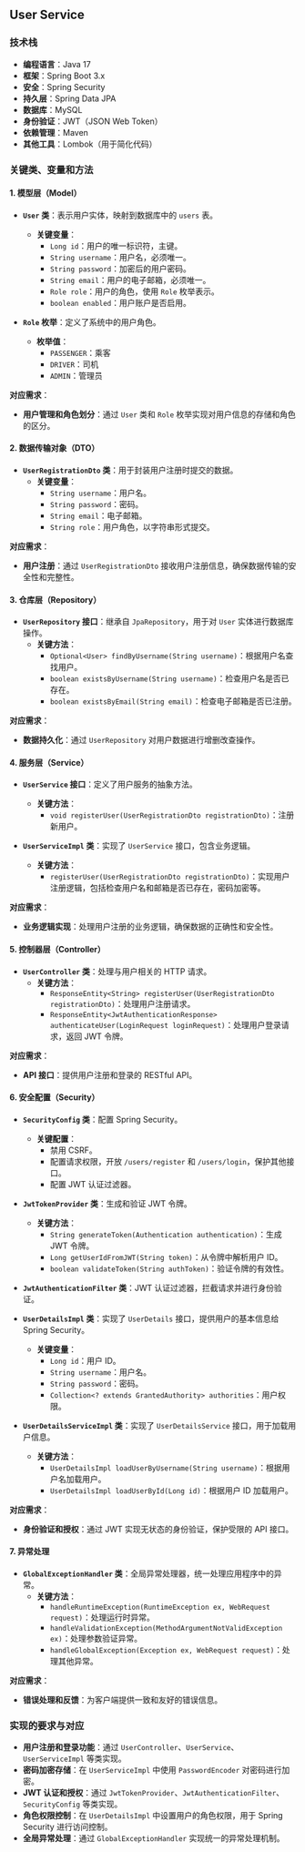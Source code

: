 
**User Service**
----------------

### **技术栈**

-   **编程语言**：Java 17
-   **框架**：Spring Boot 3.x
-   **安全**：Spring Security
-   **持久层**：Spring Data JPA
-   **数据库**：MySQL
-   **身份验证**：JWT（JSON Web Token）
-   **依赖管理**：Maven
-   **其他工具**：Lombok（用于简化代码）

### **关键类、变量和方法**

#### **1\. 模型层（Model）**

-   **`User` 类**：表示用户实体，映射到数据库中的 `users` 表。

    -   **关键变量**：
        -   `Long id`：用户的唯一标识符，主键。
        -   `String username`：用户名，必须唯一。
        -   `String password`：加密后的用户密码。
        -   `String email`：用户的电子邮箱，必须唯一。
        -   `Role role`：用户的角色，使用 `Role` 枚举表示。
        -   `boolean enabled`：用户账户是否启用。
-   **`Role` 枚举**：定义了系统中的用户角色。

    -   **枚举值**：
        -   `PASSENGER`：乘客
        -   `DRIVER`：司机
        -   `ADMIN`：管理员

**对应需求**：

-   **用户管理和角色划分**：通过 `User` 类和 `Role` 枚举实现对用户信息的存储和角色的区分。

#### **2\. 数据传输对象（DTO）**

-   **`UserRegistrationDto` 类**：用于封装用户注册时提交的数据。
    -   **关键变量**：
        -   `String username`：用户名。
        -   `String password`：密码。
        -   `String email`：电子邮箱。
        -   `String role`：用户角色，以字符串形式提交。

**对应需求**：

-   **用户注册**：通过 `UserRegistrationDto` 接收用户注册信息，确保数据传输的安全性和完整性。

#### **3\. 仓库层（Repository）**

-   **`UserRepository` 接口**：继承自 `JpaRepository`，用于对 `User` 实体进行数据库操作。
    -   **关键方法**：
        -   `Optional<User> findByUsername(String username)`：根据用户名查找用户。
        -   `boolean existsByUsername(String username)`：检查用户名是否已存在。
        -   `boolean existsByEmail(String email)`：检查电子邮箱是否已注册。

**对应需求**：

-   **数据持久化**：通过 `UserRepository` 对用户数据进行增删改查操作。

#### **4\. 服务层（Service）**

-   **`UserService` 接口**：定义了用户服务的抽象方法。

    -   **关键方法**：
        -   `void registerUser(UserRegistrationDto registrationDto)`：注册新用户。
-   **`UserServiceImpl` 类**：实现了 `UserService` 接口，包含业务逻辑。

    -   **关键方法**：
        -   `registerUser(UserRegistrationDto registrationDto)`：实现用户注册逻辑，包括检查用户名和邮箱是否已存在，密码加密等。

**对应需求**：

-   **业务逻辑实现**：处理用户注册的业务逻辑，确保数据的正确性和安全性。

#### **5\. 控制器层（Controller）**

-   **`UserController` 类**：处理与用户相关的 HTTP 请求。
    -   **关键方法**：
        -   `ResponseEntity<String> registerUser(UserRegistrationDto registrationDto)`：处理用户注册请求。
        -   `ResponseEntity<JwtAuthenticationResponse> authenticateUser(LoginRequest loginRequest)`：处理用户登录请求，返回 JWT 令牌。

**对应需求**：

-   **API 接口**：提供用户注册和登录的 RESTful API。

#### **6\. 安全配置（Security）**

-   **`SecurityConfig` 类**：配置 Spring Security。

    -   **关键配置**：
        -   禁用 CSRF。
        -   配置请求权限，开放 `/users/register` 和 `/users/login`，保护其他接口。
        -   配置 JWT 认证过滤器。
-   **`JwtTokenProvider` 类**：生成和验证 JWT 令牌。

    -   **关键方法**：
        -   `String generateToken(Authentication authentication)`：生成 JWT 令牌。
        -   `Long getUserIdFromJWT(String token)`：从令牌中解析用户 ID。
        -   `boolean validateToken(String authToken)`：验证令牌的有效性。
-   **`JwtAuthenticationFilter` 类**：JWT 认证过滤器，拦截请求并进行身份验证。

-   **`UserDetailsImpl` 类**：实现了 `UserDetails` 接口，提供用户的基本信息给 Spring Security。

    -   **关键变量**：
        -   `Long id`：用户 ID。
        -   `String username`：用户名。
        -   `String password`：密码。
        -   `Collection<? extends GrantedAuthority> authorities`：用户权限。
-   **`UserDetailsServiceImpl` 类**：实现了 `UserDetailsService` 接口，用于加载用户信息。

    -   **关键方法**：
        -   `UserDetailsImpl loadUserByUsername(String username)`：根据用户名加载用户。
        -   `UserDetailsImpl loadUserById(Long id)`：根据用户 ID 加载用户。

**对应需求**：

-   **身份验证和授权**：通过 JWT 实现无状态的身份验证，保护受限的 API 接口。

#### **7\. 异常处理**

-   **`GlobalExceptionHandler` 类**：全局异常处理器，统一处理应用程序中的异常。
    -   **关键方法**：
        -   `handleRuntimeException(RuntimeException ex, WebRequest request)`：处理运行时异常。
        -   `handleValidationException(MethodArgumentNotValidException ex)`：处理参数验证异常。
        -   `handleGlobalException(Exception ex, WebRequest request)`：处理其他异常。

**对应需求**：

-   **错误处理和反馈**：为客户端提供一致和友好的错误信息。

### **实现的要求与对应**

-   **用户注册和登录功能**：通过 `UserController`、`UserService`、`UserServiceImpl` 等类实现。
-   **密码加密存储**：在 `UserServiceImpl` 中使用 `PasswordEncoder` 对密码进行加密。
-   **JWT 认证和授权**：通过 `JwtTokenProvider`、`JwtAuthenticationFilter`、`SecurityConfig` 等类实现。
-   **角色权限控制**：在 `UserDetailsImpl` 中设置用户的角色权限，用于 Spring Security 进行访问控制。
-   **全局异常处理**：通过 `GlobalExceptionHandler` 实现统一的异常处理机制。
